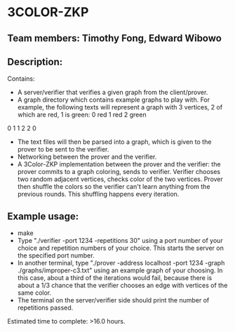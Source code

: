# 3COLOR-ZKP
## Team members: Timothy Fong, Edward Wibowo

## Description:
Contains:
- A server/verifier that verifies a given graph from the client/prover. 
- A graph directory which contains example graphs to play with. For example, the following texts will represent a graph with 3 vertices, 2 of which are red, 1 is green:
0 red
1 red
2 green

0 1
1 2
2 0
- The text files will then be parsed into a graph, which is given to the prover to be sent to the verifier. 
- Networking between the prover and the verifier.
- A 3Color-ZKP implementation between the prover and the verifier: the prover commits to a graph coloring, sends to verifier. Verifier chooses two random adjacent vertices, checks color of the two vertices. Prover then shuffle the colors so the verifier can't learn anything from the previous rounds. This shuffling happens every iteration. 

## Example usage:
- make
- Type "./verifier -port 1234 -repetitions 30" using a port number of your choice and repetition numbers of your choice. This starts the server on the specified port number. 
- In another terminal, type "./prover -address localhost -port 1234 -graph ./graphs/improper-c3.txt" using an example graph of your choosing. In this case, about a third of the iterations would fail, because there is about a 1/3 chance that the verifier chooses an edge with vertices of the same color.
- The terminal on the server/verifier side should print the number of repetitions passed. 

Estimated time to complete: >16.0 hours.